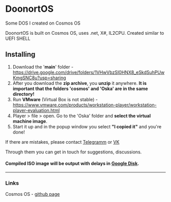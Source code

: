 # DoonortOS
Some DOS I created on Cosmos OS

DoonortOS is built on Cosmos OS, uses .net, X#, IL2CPU.
Created similar to UEFI SHELL

## Installing
1) Download the '**main**' folder - https://drive.google.com/drive/folders/1VHwVbzSI0HNX8_eSkdSuhPUwKmgSNC8u?usp=sharing
2) After you download the **zip archive**, you **unzip** it anywhere.
   **It is important that the folders 'cosmos' and 'Oska' are in the same directory!**
3) Run **VMware** (Virtual Box is not stable) - https://www.vmware.com/products/workstation-player/workstation-player-evaluation.html
4) Player > file > open. Go to the 'Oska' folder and **select the virtual machine image**.
5) Start it up and in the popup window you select **"I copied it"** and you're done!

If there are mistakes, please contact [Telegramm](https://t.me/doonxrt) or [VK](https://vk.com/shirakibaka)

Through them you can get in touch for suggestions, discussions.


#### Compiled ISO image will be output with delays in [Google Disk](https://drive.google.com/drive/folders/1VHwVbzSI0HNX8_eSkdSuhPUwKmgSNC8u?usp=sharing).
____
### Links
Cosmos OS - [github page](https://github.com/CosmosOS/Cosmos)
